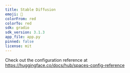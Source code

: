 ```yaml
---
title: Stable Diffusion
emoji: 🏃
colorFrom: red
colorTo: red
sdk: gradio
sdk_version: 3.1.3
app_file: app.py
pinned: false
license: mit
---
```


Check out the configuration reference at https://huggingface.co/docs/hub/spaces-config-reference
